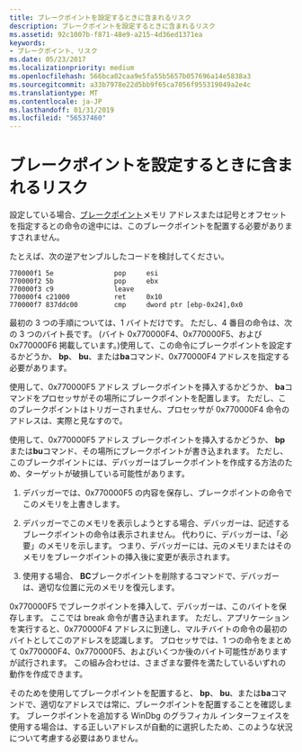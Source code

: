 ```yaml
---
title: ブレークポイントを設定するときに含まれるリスク
description: ブレークポイントを設定するときに含まれるリスク
ms.assetid: 92c1007b-f871-48e9-a215-4d36ed1371ea
keywords:
- ブレークポイント、リスク
ms.date: 05/23/2017
ms.localizationpriority: medium
ms.openlocfilehash: 566bca02caa9e5fa55b5657b057696a14e5838a3
ms.sourcegitcommit: a33b7978e22d5bb9f65ca7056f955319049a2e4c
ms.translationtype: MT
ms.contentlocale: ja-JP
ms.lasthandoff: 01/31/2019
ms.locfileid: "56537460"
---
```

# <a name="risks-entailed-when-setting-breakpoints"></a>ブレークポイントを設定するときに含まれるリスク


設定している場合、[ブレークポイント](using-breakpoints.md)メモリ アドレスまたは記号とオフセットを指定するとの命令の途中には、このブレークポイントを配置する必要がありますされません。

たとえば、次の逆アセンブルしたコードを検討してください。

```dbgcmd
770000f1 5e               pop     esi
770000f2 5b               pop     ebx
770000f3 c9               leave
770000f4 c21000           ret     0x10
770000f7 837ddc00         cmp     dword ptr [ebp-0x24],0x0
```

最初の 3 つの手順については、1 バイトだけです。 ただし、4 番目の命令は、次の 3 つのバイト長です。 (バイト 0x770000F4、0x770000F5、および 0x770000F6 掲載しています。)使用して、この命令にブレークポイントを設定するかどうか、 **bp**、 **bu**、または**ba**コマンド、0x770000F4 アドレスを指定する必要があります。

使用して、0x770000F5 アドレス ブレークポイントを挿入するかどうか、 **ba**コマンドをプロセッサがその場所にブレークポイントを配置します。 ただし、このブレークポイントはトリガーされません、プロセッサが 0x770000F4 命令のアドレスは、実際と見なすので。

使用して、0x770000F5 アドレス ブレークポイントを挿入するかどうか、 **bp**または**bu**コマンド、その場所にブレークポイントが書き込まれます。 ただし、このブレークポイントには、デバッガーはブレークポイントを作成する方法のため、ターゲットが破損している可能性があります。

1.  デバッガーでは、0x770000F5 の内容を保存し、ブレークポイントの命令でこのメモリを上書きします。

2.  デバッガーでこのメモリを表示しようとする場合、デバッガーは、記述するブレークポイントの命令は表示されません。 代わりに、デバッガーは、「必要」のメモリを示します。 つまり、デバッガーには、元のメモリまたはそのメモリをブレークポイントの挿入後に変更が表示されます。

3.  使用する場合、 **BC**ブレークポイントを削除するコマンドで、デバッガーは、適切な位置に元のメモリを復元します。

0x770000F5 でブレークポイントを挿入して、デバッガーは、このバイトを保存します。 ここでは break 命令が書き込まれます。 ただし、アプリケーションを実行すると、0x770000F4 アドレスに到達し、マルチバイトの命令の最初のバイトとしてこのアドレスを認識します。 プロセッサでは、1 つの命令をまとめて 0x770000F4、0x770000F5、およびいくつか後のバイト可能性がありますが試行されます。 この組み合わせは、さまざまな要件を満たしているいずれの動作を作成できます。

そのためを使用してブレークポイントを配置すると、 **bp**、 **bu**、または**ba**コマンドで、適切なアドレスでは常に、ブレークポイントを配置することを確認します。 ブレークポイントを追加する WinDbg のグラフィカル インターフェイスを使用する場合は、する正しいアドレスが自動的に選択したため、このような状況について考慮する必要はありません。

 

 





